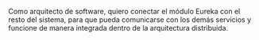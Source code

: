 Como arquitecto de software, quiero conectar el módulo Eureka con el resto del sistema, para que pueda comunicarse con los demás servicios y funcione de manera integrada dentro de la arquitectura distribuida.
